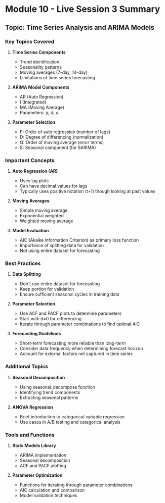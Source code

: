 # Module 10 - Live Session 3 Summary

## Topic: Time Series Analysis and ARIMA Models

### Key Topics Covered

1. **Time Series Components**
   - Trend identification
   - Seasonality patterns
   - Moving averages (7-day, 14-day)
   - Limitations of time series forecasting

2. **ARIMA Model Components**
   - AR (Auto Regression)
   - I (Integrated)
   - MA (Moving Average)
   - Parameters: p, d, q

3. **Parameter Selection**
   - P: Order of auto regression (number of lags)
   - D: Degree of differencing (normalization)
   - Q: Order of moving average (error terms)
   - S: Seasonal component (for SARIMA)

### Important Concepts

1. **Auto Regression (AR)**
   - Uses lag plots
   - Can have decimal values for lags
   - Typically uses positive notation (t+1) though looking at past values

2. **Moving Averages**
   - Simple moving average
   - Exponential weighted
   - Weighted moving average

3. **Model Evaluation**
   - AIC (Akaike Information Criterion) as primary loss function
   - Importance of splitting data for validation
   - Not using entire dataset for forecasting

### Best Practices

1. **Data Splitting**
   - Don't use entire dataset for forecasting
   - Keep portion for validation
   - Ensure sufficient seasonal cycles in training data

2. **Parameter Selection**
   - Use ACF and PACF plots to determine parameters
   - Start with d=0 for differencing
   - Iterate through parameter combinations to find optimal AIC

3. **Forecasting Guidelines**
   - Short-term forecasting more reliable than long-term
   - Consider data frequency when determining forecast horizon
   - Account for external factors not captured in time series

### Additional Topics

1. **Seasonal Decomposition**
   - Using seasonal_decompose function
   - Identifying trend components
   - Extracting seasonal patterns

2. **ANOVA Regression**
   - Brief introduction to categorical variable regression
   - Use cases in A/B testing and categorical analysis

### Tools and Functions

1. **Stats Models Library**
   - ARIMA implementation
   - Seasonal decomposition
   - ACF and PACF plotting

2. **Parameter Optimization**
   - Functions for iterating through parameter combinations
   - AIC calculation and comparison
   - Model validation techniques